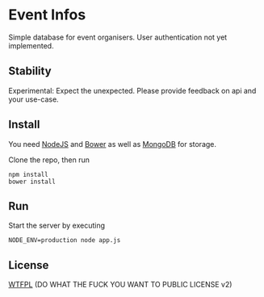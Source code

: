 # Event Infos

Simple database for event organisers. User authentication not yet implemented.

## Stability

Experimental: Expect the unexpected. Please provide feedback on api and your use-case.

## Install

You need [NodeJS](https://nodejs.org) and [Bower](http://bower.io/) as well as [MongoDB](https://www.mongodb.org/) for storage.

Clone the repo, then run

```shell
npm install
bower install
```

## Run

Start the server by executing

```shell
NODE_ENV=production node app.js
```

## License

[WTFPL](http://www.wtfpl.net/) (DO WHAT THE FUCK YOU WANT TO PUBLIC LICENSE v2)